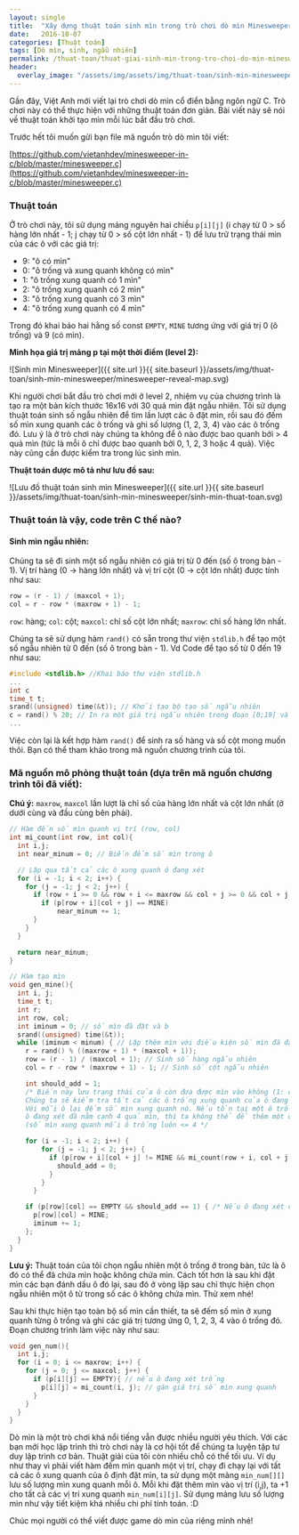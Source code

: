 ```yaml
---
layout: single
title:  "Xây dựng thuật toán sinh mìn trong trò chơi dò mìn Minesweeper viết bằng C"
date:   2016-10-07
categories: [Thuật toán]
tags: [Dò mìn, sinh, ngẫu nhiên]
permalink: /thuat-toan/thuat-giai-sinh-min-trong-tro-choi-do-min-minesweeper/
header:
  overlay_image: "/assets/img/assets/img/thuat-toan/sinh-min-minesweeper/minesweeper-terminal.png"
---
```


Gần đây, Việt Anh mới viết lại trò chơi dò mìn cổ điển bằng ngôn ngữ C. Trò chơi này có thể thực hiện với những thuật toán đơn giản. Bài viết này sẽ nói về thuật toán khởi tạo mìn mỗi lúc bắt đầu trò chơi.

Trước hết tôi muốn gửi bạn file mã nguồn trò dò mìn tôi viết:

[https://github.com/vietanhdev/minesweeper-in-c/blob/master/minesweeper.c](https://github.com/vietanhdev/minesweeper-in-c/blob/master/minesweeper.c)

### Thuật toán

Ở trò chơi này, tôi sử dụng mảng nguyên hai chiều `p[i][j]` (i chạy từ 0 > số hàng lớn nhất - 1; j chạy từ 0 > số cột lớn nhất - 1) để lưu trữ trạng thái mìn của các ô với các giá trị:

- 9: "ô có mìn"
- 0: "ô trống và xung quanh không có mìn"
- 1: "ô trống xung quanh có 1 mìn"
- 2: "ô trống xung quanh có 2 mìn"
- 3: "ô trống xung quanh có 3 mìn"
- 4: "ô trống xung quanh có 4 mìn"

Trong đó khai báo hai hằng số const `EMPTY`, `MINE` tương ứng với giá trị 0 (ô trống) và 9 (có mìn).

**Minh họa giá trị mảng p tại một thời điểm (level 2):**

![Sinh mìn Minesweeper]({{ site.url }}{{ site.baseurl }}/assets/img/thuat-toan/sinh-min-minesweeper/minesweeper-reveal-map.svg)

Khi người chơi bắt đầu trò chơi mới ở level 2, nhiệm vụ của chương trình là tạo ra một bàn kích thước 16x16 với 30 quả mìn đặt ngẫu nhiên. Tôi sử dụng thuật toán sinh số ngẫu nhiên để tìm lần lượt các ô đặt mìn, rồi sau đó đếm số mìn xung quanh các ô trống và ghi số lượng (1, 2, 3, 4) vào các ô trống đó. Lưu ý là ở trò chơi này chúng ta không để ô nào được bao quanh bởi > 4 quả mìn (tức là mỗi ô chỉ được bao quanh bởi 0, 1, 2, 3 hoặc 4 quả). Việc này cũng cần được kiểm tra trong lúc sinh mìn.

**Thuật toán được mô tả như lưu đồ sau:**

![Lưu đồ thuật toán sinh mìn Minesweeper]({{ site.url }}{{ site.baseurl }}/assets/img/thuat-toan/sinh-min-minesweeper/sinh-min-thuat-toan.svg)

### Thuật toán là vậy, code trên C thế nào?

#### Sinh mìn ngẫu nhiên:

Chúng ta sẽ đi sinh một số ngẫu nhiên có giá trị từ 0 đến (số ô trong bàn - 1). Vị trí hàng (0 -> hàng lớn nhất) và vị trí cột (0 -> cột lớn nhất) được tính như sau:

~~~c
row = (r - 1) / (maxcol + 1);
col = r - row * (maxrow + 1) - 1;
~~~

`row`: hàng; `col`: cột; `maxcol`: chỉ số cột lớn nhất; `maxrow`: chỉ số hàng lớn nhất.


Chúng ta sẽ sử dụng hàm `rand()` có sẵn trong thư viện `stdlib.h` để tạo một số ngẫu nhiên từ 0 đến (số ô trong bàn - 1). Vd Code để tạo số từ 0 đến 19 như sau:

~~~c
#include <stdlib.h> //Khai báo thư viện stdlib.h
...
int c
time_t t;
srand((unsigned) time(&t)); // Khởi tạo bộ tạo số ngẫu nhiên
c = rand() % 20; // In ra một giá trị ngẫu nhiên trong đoạn [0;19] và gán vào biến c
...
~~~

Việc còn lại là kết hợp hàm `rand()` để sinh ra số hàng và số cột mong muốn thôi. Bạn có thể tham khảo trong mã nguồn chương trình của tôi.

### Mã nguồn mô phỏng thuật toán (dựa trên mã nguồn chương trình tôi đã viết):

**Chú ý:** `maxrow`, `maxcol` lần lượt là chỉ số của hàng lớn nhất và cột lớn nhất (ở dưới cùng và đầu cùng bên phải).

~~~c
// Hàm đến số mìn quanh vị trí (row, col)
int mi_count(int row, int col){
  int i,j;
  int near_minum = 0; // Biến đếm số mìn trong ô

  // Lặp qua tất cả các ô xung quanh ô đang xét
  for (i = -1; i < 2; i++) {
    for (j = -1; j < 2; j++) {
      if (row + i >= 0 && row + i <= maxrow && col + j >= 0 && col + j <= maxcol){
        if (p[row + i][col + j] == MINE)
        	near_minum += 1;
      }
    }
  }

  return near_minum;
}

// Hàm tạo mìn
void gen_mine(){
  int i, j;
  time_t t;
  int r;
  int row, col;
  int iminum = 0; // số mìn đã đặt và b
  srand((unsigned) time(&t));
  while (iminum < minum) { // Lặp thêm mìn với điều kiện số mìn đã đặt < số mìn cần thiết
    r = rand() % ((maxrow + 1) * (maxcol + 1));
    row = (r - 1) / (maxcol + 1); // Sinh số hàng ngẫu nhiên
    col = r - row * (maxrow + 1) - 1; // Sinh số cột ngẫu nhiên

    int should_add = 1;
    /* Biến này lưu trạng thái của ô còn đưa được mìn vào không (1: có; 0: không).
    Chúng ta sẽ kiểm tra tất cả các ô trống xung quanh của ô đang xét.
    Với mỗi ô lại đếm số mìn xung quanh nó. Nếu tồn tại một ô trống ở xung quanh
    ô đang xét đã nằm cạnh 4 quả mìn, thì ta không thể để thêm một quả nữa cạnh nó.
    (số mìn xung quanh mỗi ô trống luôn <= 4 */

    for (i = -1; i < 2; i++) {
	    for (j = -1; j < 2; j++) {
	      if (p[row + i][col + j] != MINE && mi_count(row + i, col + j) > 3) {
	      	should_add = 0;
	      }
	    }
	  }

    if (p[row][col] == EMPTY && should_add == 1) { /* Nếu ô đang xét còn trống, và thỏa các điều kiện ở trên thì thực hiện đặt mìn */
      p[row][col] = MINE;
      iminum += 1;
    };
  }
}
~~~


**Lưu ý:** Thuật toán của tôi chọn ngẫu nhiên một ô trống ở trong bàn, tức là ô đó có thể đã chứa mìn hoặc không chứa mìn. Cách tốt hơn là sau khi đặt mìn các bạn đánh dấu ô đó lại, sau đó ở vòng lặp sau chỉ thực hiện chọn ngẫu nhiên một ô từ trong số các ô không chứa mìn. Thử xem nhé!

Sau khi thực hiện tạo toàn bộ số mìn cần thiết, ta sẽ đếm số mìn ở xung quanh từng ô trống và ghi các giá trị tương ứng 0, 1, 2, 3, 4 vào ô trống đó. Đoạn chương trình làm việc này như sau:

~~~c
void gen_num(){
  int i,j;
  for (i = 0; i <= maxrow; i++) {
    for (j = 0; j <= maxcol; j++) {
      if (p[i][j] == EMPTY){ // nếu ô đang xét trống
        p[i][j] = mi_count(i, j); // gán giá trị số mìn xung quanh
      }
    }
  }
}
~~~

Dò mìn là một trò chơi khá nổi tiếng vẫn được nhiều người yêu thích. Với các bạn mới học lập trình thì trò chơi này là cơ hội tốt để chúng ta luyện tập tư duy lập trình cơ bản. Thuật giải của tôi còn nhiều chỗ có thể tối ưu. Ví dụ như thay vì phải viết hàm đếm mìn quanh một vị trí, chạy đi chạy lại với tất cả các ô xung quanh của ô định đặt mìn, ta sử dụng một mảng `min_num[][]` lưu số lượng mìn xung quanh mỗi ô. Mỗi khi đặt thêm mìn vào vị trí (i,j), ta +1 cho tất cả các vị trí xung quanh `min_num[i][j]`. Sử dụng mảng lưu số lượng mìn như vậy tiết kiệm khá nhiều chi phí tính toán. :D

Chúc mọi người có thể viết được game dò mìn của riêng mình nhé!
